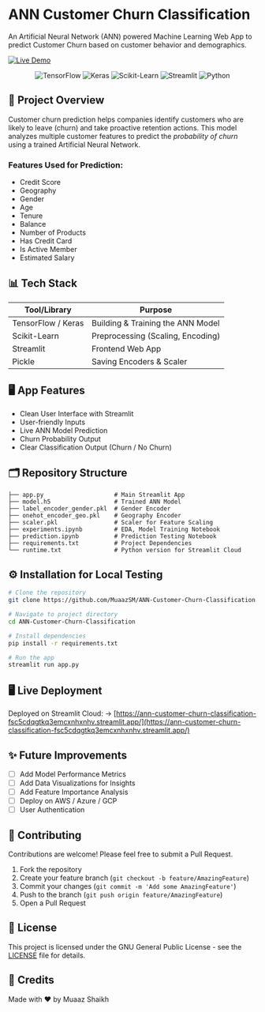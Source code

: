 # ANN Customer Churn Classification

An Artificial Neural Network (ANN) powered Machine Learning Web App to predict Customer Churn based on customer behavior and demographics.

[![Live Demo](https://img.shields.io/badge/Live%20Demo-Try%20it%20Here!-blue)](https://ann-customer-churn-classification-fsc5cdqgtkq3emcxnhxnhv.streamlit.app/)

<p align="center">
  <img src="https://img.shields.io/badge/TensorFlow-FF6F00?style=for-the-badge&logo=tensorflow&logoColor=white" alt="TensorFlow"/>
  <img src="https://img.shields.io/badge/Keras-D00000?style=for-the-badge&logo=keras&logoColor=white" alt="Keras"/>
  <img src="https://img.shields.io/badge/scikit--learn-F7931E?style=for-the-badge&logo=scikit-learn&logoColor=white" alt="Scikit-Learn"/>
  <img src="https://img.shields.io/badge/Streamlit-FF4B4B?style=for-the-badge&logo=streamlit&logoColor=white" alt="Streamlit"/>
  <img src="https://img.shields.io/badge/Python-3776AB?style=for-the-badge&logo=python&logoColor=white" alt="Python"/>
</p>

## 🚀 Project Overview

Customer churn prediction helps companies identify customers who are likely to leave (churn) and take proactive retention actions. This model analyzes multiple customer features to predict the *probability of churn* using a trained Artificial Neural Network.

### Features Used for Prediction:
- Credit Score
- Geography
- Gender
- Age
- Tenure
- Balance
- Number of Products
- Has Credit Card
- Is Active Member
- Estimated Salary

## 📊 Tech Stack

| Tool/Library | Purpose |
|--------------|---------|
| TensorFlow / Keras | Building & Training the ANN Model |
| Scikit-Learn | Preprocessing (Scaling, Encoding) |
| Streamlit | Frontend Web App |
| Pickle | Saving Encoders & Scaler |

## 🖥️ App Features

- Clean User Interface with Streamlit
- User-friendly Inputs
- Live ANN Model Prediction
- Churn Probability Output
- Clear Classification Output (Churn / No Churn)

## 🗂️ Repository Structure

```
├── app.py                    # Main Streamlit App 
├── model.h5                  # Trained ANN Model 
├── label_encoder_gender.pkl  # Gender Encoder
├── onehot_encoder_geo.pkl    # Geography Encoder
├── scaler.pkl                # Scaler for Feature Scaling 
├── experiments.ipynb         # EDA, Model Training Notebook 
├── prediction.ipynb          # Prediction Testing Notebook 
├── requirements.txt          # Project Dependencies
└── runtime.txt               # Python version for Streamlit Cloud
```

## ⚙️ Installation for Local Testing

```bash
# Clone the repository
git clone https://github.com/MuaazSM/ANN-Customer-Churn-Classification.git

# Navigate to project directory
cd ANN-Customer-Churn-Classification

# Install dependencies
pip install -r requirements.txt

# Run the app
streamlit run app.py
```

## 🖥 Live Deployment

Deployed on Streamlit Cloud:
→ [https://ann-customer-churn-classification-fsc5cdqgtkq3emcxnhxnhv.streamlit.app/](https://ann-customer-churn-classification-fsc5cdqgtkq3emcxnhxnhv.streamlit.app/)

## ✨ Future Improvements

- [ ] Add Model Performance Metrics
- [ ] Add Data Visualizations for Insights
- [ ] Add Feature Importance Analysis
- [ ] Deploy on AWS / Azure / GCP
- [ ] User Authentication

## 🤝 Contributing

Contributions are welcome! Please feel free to submit a Pull Request.

1. Fork the repository
2. Create your feature branch (`git checkout -b feature/AmazingFeature`)
3. Commit your changes (`git commit -m 'Add some AmazingFeature'`)
4. Push to the branch (`git push origin feature/AmazingFeature`)
5. Open a Pull Request

## 📝 License

This project is licensed under the GNU General Public License - see the [LICENSE](LICENSE) file for details.

## 🙌 Credits

Made with ❤️ by Muaaz Shaikh
